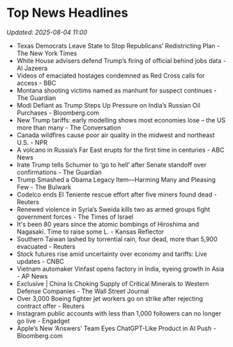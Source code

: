 # Top News Headlines

_Updated: 2025-08-04 11:00_

- Texas Democrats Leave State to Stop Republicans’ Redistricting Plan - The New York Times
- White House advisers defend Trump’s firing of official behind jobs data - Al Jazeera
- Videos of emaciated hostages condemned as Red Cross calls for access - BBC
- Montana shooting victims named as manhunt for suspect continues - The Guardian
- Modi Defiant as Trump Steps Up Pressure on India’s Russian Oil Purchases - Bloomberg.com
- New Trump tariffs: early modelling shows most economies lose – the US more than many - The Conversation
- Canada wildfires cause poor air quality in the midwest and northeast U.S. - NPR
- A volcano in Russia’s Far East erupts for the first time in centuries - ABC News
- Irate Trump tells Schumer to ‘go to hell’ after Senate standoff over confirmations - The Guardian
- Trump Smashed a Obama Legacy Item—Harming Many and Pleasing Few - The Bulwark
- Codelco ends El Teniente rescue effort after five miners found dead - Reuters
- Renewed violence in Syria’s Sweida kills two as armed groups fight government forces - The Times of Israel
- It's been 80 years since the atomic bombings of Hiroshima and Nagasaki. Time to raise some L. - Kansas Reflector
- Southern Taiwan lashed by torrential rain, four dead, more than 5,900 evacuated - Reuters
- Stock futures rise amid uncertainty over economy and tariffs: Live updates - CNBC
- Vietnam automaker Vinfast opens factory in India, eyeing growth in Asia - AP News
- Exclusive | China Is Choking Supply of Critical Minerals to Western Defense Companies - The Wall Street Journal
- Over 3,000 Boeing fighter jet workers go on strike after rejecting contract offer - Reuters
- Instagram public accounts with less than 1,000 followers can no longer go live - Engadget
- Apple’s New ‘Answers’ Team Eyes ChatGPT-Like Product in AI Push - Bloomberg.com